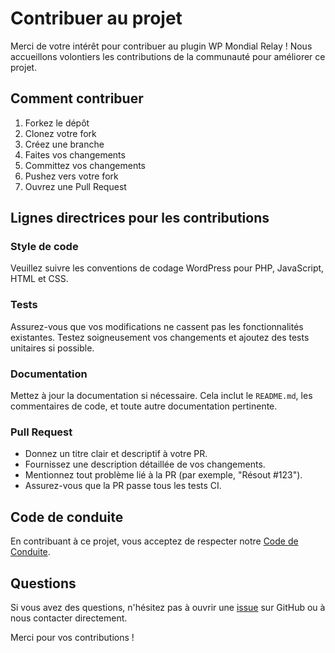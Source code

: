 # Contribuer au projet

Merci de votre intérêt pour contribuer au plugin WP Mondial Relay ! Nous accueillons volontiers les contributions de la communauté pour améliorer ce projet.

## Comment contribuer

1) Forkez le dépôt
2) Clonez votre fork
3) Créez une branche
4) Faites vos changements
5) Committez vos changements
6) Pushez vers votre fork
7) Ouvrez une Pull Request

## Lignes directrices pour les contributions

### Style de code

Veuillez suivre les conventions de codage WordPress pour PHP, JavaScript, HTML et CSS.

### Tests

Assurez-vous que vos modifications ne cassent pas les fonctionnalités existantes. Testez soigneusement vos changements et ajoutez des tests unitaires si possible.

### Documentation

Mettez à jour la documentation si nécessaire. Cela inclut le `README.md`, les commentaires de code, et toute autre documentation pertinente.

### Pull Request

- Donnez un titre clair et descriptif à votre PR.
- Fournissez une description détaillée de vos changements.
- Mentionnez tout problème lié à la PR (par exemple, "Résout #123").
- Assurez-vous que la PR passe tous les tests CI.

## Code de conduite

En contribuant à ce projet, vous acceptez de respecter notre [Code de Conduite](https://github.com/Mathieu-PVP/wp-mondialrelay/blob/main/CONTRIBUTING.md).

## Questions

Si vous avez des questions, n'hésitez pas à ouvrir une [issue](https://github.com/Mathieu-PVP/wp-mondialrelay/issues) sur GitHub ou à nous contacter directement.

Merci pour vos contributions !
